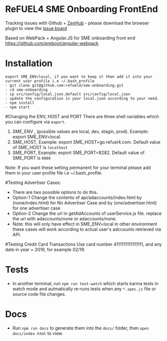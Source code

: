 # ReFUEL4 SME Onboarding FrontEnd
Tracking issues with Github + [ZenHub](http://zenhub.io) - please download the browser plugin to view the [issue board](https://github.com/refuel4/sme-onboarding/issues#boards)

Based on WebPack + Angular.JS for SME onboarding front end
https://github.com/preboot/angular-webpack

# Installation
```
export SME_ENV=local, if you want to keep it then add it into your current user profile i.e ~/.bash_profile
- git clone git@github.com:refuel4/sme-onboarding.git
- cd sme-onboarding
- cp src/config/local.json.default src/config/local.json
- update the configuration in your local.json according to your need.
- npm install
- npm start
```

#Changing the ENV, HOST and PORT
There are three shell variables which you can configure via `export`.
 1. SME_ENV , (possible values are local, dev, stagin, prod). Example: export SME_ENV=local.
 2. SME_HOST, Example: export SME_HOST=go.refuel4.com. Default value of SME_HOST is `localhost`
 3. SME_PORT, Example: export SME_PORT=8282. Default value of SME_PORT is `8080`

Note: If you want these setting permanent for your terminal please add them in your user profile file i.e ~/.bash_profile.


#Testing Advertiser Cases:
- There are two possible options to do this.
- Option-1 Change the contents of api/adaccounts/index.html by (none/index.html) for No Advertiser Case and by (one/advertiser.html) for one advertiser case
- Option-2 Change the url in getAdAccounts of userService.js file. replace the url with adaccounts/none or adaccounts/none.
- Note: this will only have effect in SME_ENV=local in other environment these cases will work according to actual user's adccounts retrieved via API.

#Testing Credit Card Transactions
Use card number 4111111111111111, and any date in year = 2019, for example 02/19.

# Tests
- In another terminal, run `npm run test-watch` which starts karma tests in watch mode and autmatically re-runs tests when any `*.spec.js` file or source code file changes.

# Docs
- Run `npm run docs` to generate them into the
`docs/` folder, then `open docs/index.html` to view. 
